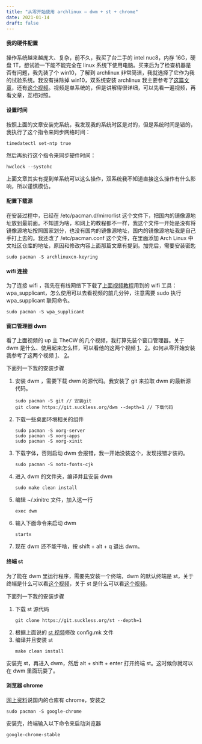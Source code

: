 ```yaml
---
title: "从零开始使用 archlinux — dwm + st + chrome"
date: 2021-01-14
draft: false
---
```

#### 我的硬件配置
操作系统越来越庞大、复杂，前不久，我买了台二手的 intel nuc8，内存 16G，硬盘 1T，想试验一下能不能完全在 linux 系统下使用电脑。买来后为了检查机器是否有问题，我先装了个 win10，了解到 archlinux 非常简洁，我就选择了它作为我的试验系统。我没有抹除掉 win10，双系统安装 archlinux 我主要参考了[这篇文章](https://blog.qingxu.live/posts/18/)，还有[这个视频](https://www.bilibili.com/video/BV11J411a7Tp/?spm_id_from=333.788.videocard.0)。视频是单系统的，但是讲解得很详细，可以先看一遍视频，再看文章，互相对照。
#### 设置时间
按照上面的文章安装完系统，我发现我的系统时区是对的，但是系统时间是错的，我执行了这个指令来同步网络时间：
```
timedatectl set-ntp true
```
然后再执行这个指令来同步硬件时间：
```
hwclock --systohc 
```
上面文章其实有提到单系统可以这么操作，双系统我不知道直接这么操作有什么影响，所以谨慎模仿。
#### 配置下载源
在安装过程中，已经在 /etc/pacman.d/mirrorlist 这个文件下，把国内的镜像源地址放到最前面。不知道为啥，和网上的教程都不一样，我这个文件一开始是没有将镜像源地址按照国家划分，也没有国内的镜像源地址，国内的镜像源地址我是自己手打上去的。我还改了 /etc/pacman.conf 这个文件，在里面添加 Arch Linux 中文社区仓库的地址，原因和修改内容上面那篇文章有提到。加完后，需要安装密匙
```
sudo pacman -S archlinuxcn-keyring
```
#### wifi 连接
为了连接 wifi ，我先在有线网络下下载了[上面视频教程](https://www.bilibili.com/video/BV11J411a7Tp/?spm_id_from=333.788.videocard.0)用到的 wifi 工具：wpa_supplicant，怎么使用可以去看视频的前几分钟，注意需要 sudo 执行wpa_supplicant 联网命令。
```
sudo pacman -S wpa_supplicant
```
#### 窗口管理器 dwm
看了上面视频的 up 主 TheCW 的几个视频，我打算先装个窗口管理器。关于 dwm 是什么、使用起来怎么样，可以看他的这两个视频 [1](https://www.bilibili.com/video/BV11J411t7RY?t=696)、[2](https://www.bilibili.com/video/BV1dJ411t7Hn)。如何从零开始安装我参考了这两个视频 [1](https://www.bilibili.com/video/BV1zz411z7jn?t=418)、 [2](https://www.bilibili.com/video/BV1aE411g7Fy?t=2505)。

下面列一下我的安装步骤

1. 安装 dwm ，需要下载 dwm 的源代码。我安装了 git 来拉取 dwm 的最新源代码。
   ```
   sudo pacman -S git // 安装git
   git clone https://git.suckless.org/dwm --depth=1 // 下载代码
   ```
2. 下载一些桌面环境相关的组件
   ```
   sudo pacman -S xorg-server
   sudo pacman -S xorg-apps
   sudo pacman -S xorg-xinit
   ```
3. 下载字体，否则启动 dwm 会报错，我一开始没装这个，发现报错才装的。
   ```
   sudo pacman -S noto-fonts-cjk
   ```
4. 进入 dwm 的文件夹，编译并且安装 dwm
   ```
   sudo make clean install
   ```
5. 编辑 ~/.xinitrc 文件，加入这一行
   ```
   exec dwm
   ```
6. 输入下面命令来启动 dwm
   ```
   startx
   ```
7. 现在 dwm 还不能干啥，按 shift + alt + q 退出 dwm。
#### 终端 st
为了能在 dwm 里运行程序，需要先安装一个终端，dwm 的默认终端是 st，关于终端是什么可以看[这个视频](https://www.bilibili.com/video/BV1t4411K74H?t=343)，关于 st 是什么可以看[这个视频](https://www.bilibili.com/video/BV1t4411K74H?t=343)。

下面列一下我的安装步骤
1. 下载 st 源代码
   ```
   git clone https://git.suckless.org/st --depth=1
   ```
2. 根据上面说的 [st 视频](https://www.bilibili.com/video/BV1t4411K74H?t=343)修改 config.mk 文件
3. 编译并且安装 st
   ```
   make clean install
   ```
安装完 st，再进入 dwm，然后 alt + shift + enter 打开终端 st。这时候你就可以在 dwm 里面玩耍了。
#### 浏览器 chrome
[网上资料](https://zhuanlan.zhihu.com/p/107166211)说国内的仓库有 chrome，安装之
```
sudo pacman -S google-chrome
```
安装完，终端输入以下命令来启动浏览器
```
google-chrome-stable
```